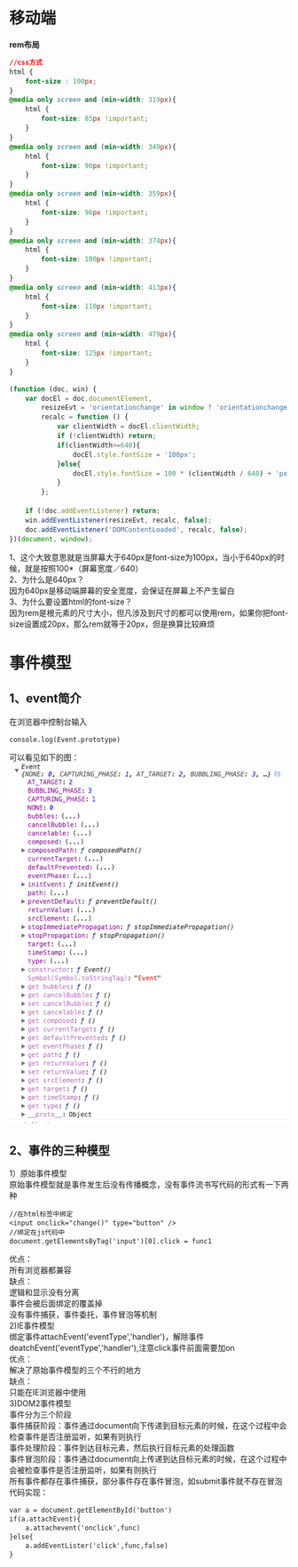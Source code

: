 # 移动端
<strong>rem布局</strong>
```css
//css方式
html {
    font-size : 100px;
}
@media only screen and (min-width: 319px){
    html {
        font-size: 85px !important;
    }
}
@media only screen and (min-width: 349px){
    html {
        font-size: 90px !important;
    }
}
@media only screen and (min-width: 359px){
    html {
        font-size: 96px !important;
    }
}
@media only screen and (min-width: 374px){
    html {
        font-size: 100px !important;
    }
}
@media only screen and (min-width: 413px){
    html {
        font-size: 110px !important;
    }
}
@media only screen and (min-width: 479px){
    html {
        font-size: 125px !important; 
    }
}
```
```js
(function (doc, win) {
    var docEl = doc.documentElement,
        resizeEvt = 'orientationchange' in window ? 'orientationchange' : 'resize',
        recalc = function () {
            var clientWidth = docEl.clientWidth;
            if (!clientWidth) return;
            if(clientWidth>=640){
                docEl.style.fontSize = '100px';
            }else{
                docEl.style.fontSize = 100 * (clientWidth / 640) + 'px';
            }
        };

    if (!doc.addEventListener) return;
    win.addEventListener(resizeEvt, recalc, false);
    doc.addEventListener('DOMContentLoaded', recalc, false);
})(document, window);
```
1、这个大致意思就是当屏幕大于640px是font-size为100px，当小于640px的时候，就是按照100*（屏幕宽度／640）<br/>
2、为什么是640px？<br/>
因为640px是移动端屏幕的安全宽度，会保证在屏幕上不产生留白<br/>
3、为什么要设置html的font-size？<br/>
因为rem是根元素的尺寸大小，但凡涉及到尺寸的都可以使用rem，如果你把font-size设置成20px，那么rem就等于20px，但是换算比较麻烦

# 事件模型
## 1、event简介
在浏览器中控制台输入
```
console.log(Event.prototype)
```
可以看见如下的图：
![event属性和方法](../image/event属性.png)
## 2、事件的三种模型
1）原始事件模型<br/>
原始事件模型就是事件发生后没有传播概念，没有事件流书写代码的形式有一下两种<br/>
```
//在html标签中绑定
<input onclick="change()" type="button" />
//绑定在js代码中
document.getElementsByTag('input')[0].click = func1
```
优点：<br/>
所有浏览器都兼容<br/>
缺点：<br/>
逻辑和显示没有分离<br/>
事件会被后面绑定的覆盖掉<br/>
没有事件捕获，事件委托，事件冒泡等机制<br/>
2)IE事件模型<br/>
绑定事件attachEvent('eventType','handler')，解除事件deatchEvent('eventType','handler'),注意click事件前面需要加on<br/>
优点：<br/>
解决了原始事件模型的三个不行的地方<br/>
缺点：<br/>
只能在IE浏览器中使用<br/>
3)DOM2事件模型<br/>
事件分为三个阶段<br/>
事件捕获阶段：事件通过document向下传递到目标元素的时候，在这个过程中会检查事件是否注册监听，如果有则执行<br/>
事件处理阶段：事件到达目标元素，然后执行目标元素的处理函数<br/>
事件冒泡阶段：事件通过document向上传递到达目标元素的时候，在这个过程中会被检查事件是否注册监听，如果有则执行<br/>
所有事件都存在事件捕获，部分事件存在事件冒泡，如submit事件就不存在冒泡<br/>
代码实现：<br/>
```
var a = document.getElementById('button')
if(a.attachEvent){
    a.attachevent('onclick',func)
}else{
    a.addEventLister('click',func,false)
}
```

